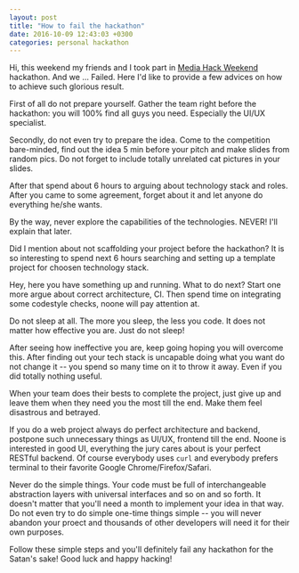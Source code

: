 ```yaml
---
layout: post
title: "How to fail the hackathon"
date: 2016-10-09 12:43:03 +0300
categories: personal hackathon
---
```


Hi, this weekend my friends and I took part in [Media Hack Weekend][mhw] hackathon. And we ... Failed. Here I'd like to provide a few advices on how to achieve such glorious result.

First of all do not prepare yourself. Gather the team right before the hackathon: you will 100% find all guys you need. Especially the UI/UX specialist.

Secondly, do not even try to prepare the idea. Come to the competition bare-minded, find out the idea 5 min before your pitch and make slides from random pics. Do not forget to include totally unrelated cat pictures in your slides.

After that spend about 6 hours to arguing about technology stack and roles. After you came to some agreement, forget about it and let anyone do everything he/she wants.

By the way, never explore the capabilities of the technologies. NEVER! I'll explain that later.

Did I mention about not scaffolding your project before the hackathon? It is so interesting to spend next 6 hours searching and setting up a template project for choosen technology stack.

Hey, here you have something up and running. What to do next? Start one more argue about correct architecture, CI. Then spend time on integrating some codestyle checks, noone will pay attention at.

Do not sleep at all. The more you sleep, the less you code. It does not matter how effective you are. Just do not sleep!

After seeing how ineffective you are, keep going hoping you will overcome this. After finding out your tech stack is uncapable doing what you want do not change it -- you spend so many time on it to throw it away. Even if you did totally nothing useful.

When your team does their bests to complete the project, just give up and leave them when they need you the most till the end. Make them feel disastrous and betrayed.

If you do a web project always do perfect architecture and backend, postpone such unnecessary things as UI/UX, frontend till the end. Noone is interested in good UI, everything the jury cares about is your perfect RESTful backend. Of course everybody uses `curl` and everybody prefers terminal to their favorite Google Chrome/Firefox/Safari.

Never do the simple things. Your code must be full of interchangeable abstraction layers with universal interfaces and so on and so forth. It doesn't matter that you'll need a month to implement your idea in that way. Do not even try to do simple one-time things simple -- you will never abandon your proect and thousands of other developers will need it for their own purposes.

Follow these simple steps and you'll definitely fail any hackathon for the Satan's sake! Good luck and happy hacking!

[mhw]: http://mhw.com.ua/

